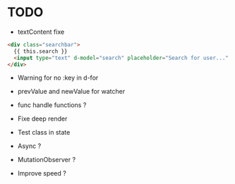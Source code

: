 # TODO

- textContent fixe

```html
<div class="searchbar">
  {{ this.search }}
  <input type="text" d-model="search" placeholder="Search for user..." />
</div>
```

- Warning for no :key in d-for
- prevValue and newValue for watcher
- func handle functions ?
- Fixe deep render

- Test class in state
- Async ?
- MutationObserver ?
- Improve speed ?
